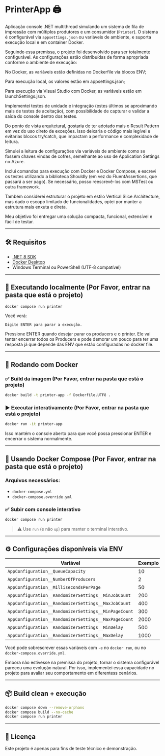 # PrinterApp 🖨️

Aplicação console .NET multithread simulando um sistema de fila de impressão com múltiplos produtores e um consumidor (`Printer`). O sistema é configurável via `appsettings.json` ou variáveis de ambiente, e suporta execução local e em container Docker.

Seguindo essa premissa, o projeto foi desenvolvido para ser totalmente configurável. As configurações estão distribuídas de forma apropriada conforme o ambiente de execução:

No Docker, as variáveis estão definidas no Dockerfile via blocos ENV;

Para execução local, os valores estão em appsettings.json;

Para execução via Visual Studio com Docker, as variáveis estão em launchSettings.json.

Implementei testes de unidade e integração (estes últimos se aproximando mais de testes de aceitação), com possibilidade de capturar e validar a saída do console dentro dos testes.

Do ponto de vista arquitetural, gostaria de ter adotado mais o Result Pattern em vez do uso direto de exceções. Isso deixaria o código mais legível e evitarias blocos try/catch, que impactam a performance e complexidade de leitura.

Simulei a leitura de configurações via variáveis de ambiente como se fossem chaves vindas de cofres, semelhante ao uso de Application Settings no Azure.

Incluí comandos para execução com Docker e Docker Compose, e escrevi os testes utilizando a biblioteca Shouldly (em vez do FluentAssertions, que passará a ser pago). Se necessário, posso reescrevê-los com MSTest ou outra framework.

Também considerei estruturar o projeto em estilo Vertical Slice Architecture, mas dado o escopo limitado de funcionalidades, optei por manter a estrutura mais enxuta e direta.

Meu objetivo foi entregar uma solução compacta, funcional, extensível e fácil de testar.

---

## 🛠️ Requisitos

- [.NET 8 SDK](https://dotnet.microsoft.com/en-us/download/dotnet/8.0)
- [Docker Desktop](https://www.docker.com/products/docker-desktop/)
- Windows Terminal ou PowerShell (UTF-8 compatível)

---

## 🚀 Executando localmente (Por Favor, entrar na pasta que está o projeto)

```bash
docker compose run printer
```

Você verá:

```
Digite ENTER para parar a execução.
```

Pressione ENTER quando desejar parar os producers e o printer. Ele vai tentar encerrar todos os Producers e pode demorar um pouco para ter uma resposta já que depende das ENV que estão configuradas no docker file.

---

## 🐳 Rodando com Docker

### ✅ Build da imagem (Por Favor, entrar na pasta que está o projeto)

```bash
docker build -t printer-app -f Dockerfile.UTF8 .
```

### ▶️ Executar interativamente (Por Favor, entrar na pasta que está o projeto)

```bash
docker run -it printer-app
```

Isso mantém o console aberto para que você possa pressionar ENTER e encerrar o sistema normalmente.

---

## 🐳 Usando Docker Compose (Por Favor, entrar na pasta que está o projeto)

### Arquivos necessários:

- `docker-compose.yml`
- `docker-compose.override.yml`

### ✅ Subir com console interativo

```bash
docker compose run printer
```

> ⚠️ Use `run` (e não `up`) para manter o terminal interativo.

---

## ⚙️ Configurações disponíveis via ENV

| Variável                                     | Exemplo |
|----------------------------------------------|---------|
| `AppConfiguration__QueueCapacity`            | 10    |
| `AppConfiguration__NumberOfProducers`        | 2      |
| `AppConfiguration__MillisecondsPerPage`      | 50     |
| `AppConfiguration__RandomizerSettings__MinJobCount` | 200 |
| `AppConfiguration__RandomizerSettings__MaxJobCount` | 400 |
| `AppConfiguration__RandomizerSettings__MinPageCount` | 300 |
| `AppConfiguration__RandomizerSettings__MaxPageCount` | 2000 |
| `AppConfiguration__RandomizerSettings__MinDelay` | 500 |
| `AppConfiguration__RandomizerSettings__MaxDelay` | 1000 |

Você pode sobrescrever essas variáveis com `-e` no `docker run`, ou no `docker-compose.override.yml`.

Embora não estivesse na premissa do projeto, tornar o sistema configurável pareceu uma evolução natural. Por isso, implementei essa capacidade no projeto para avaliar seu comportamento em diferentess cenários.

---

## 📦 Build clean + execução

```bash
docker compose down --remove-orphans
docker compose build --no-cache
docker compose run printer
```

---

## 📄 Licença

Este projeto é apenas para fins de teste técnico e demonstração.